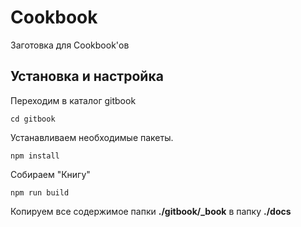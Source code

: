 # Cookbook

Заготовка для Cookbook'ов

## Установка и настройка
Переходим в каталог gitbook
```  
cd gitbook
```
Устанавливаем необходимые пакеты.
```
npm install
```
Собираем "Книгу"
```
npm run build
```

Копируем все содержимое папки **./gitbook/_book** в папку **./docs**